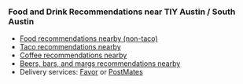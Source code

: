 ### Food and Drink Recommendations near TIY Austin / South Austin
* [Food recommendations nearby (non-taco)](https://jauntful.com/Samkap/gJnTN5dd5e)
* [Taco recommendations nearby](https://jauntful.com/Samkap/lkvM7hd_cl)
* [Coffee recommendations nearby](https://jauntful.com/Samkap/g1aqLBpuDx)
* [Beers, bars, and margs recommendations nearby](https://jauntful.com/Samkap/ey7lAlFO5g)
* Delivery services: [Favor](http://www.favordelivery.com) or [PostMates](https://postmates.com/austin)


